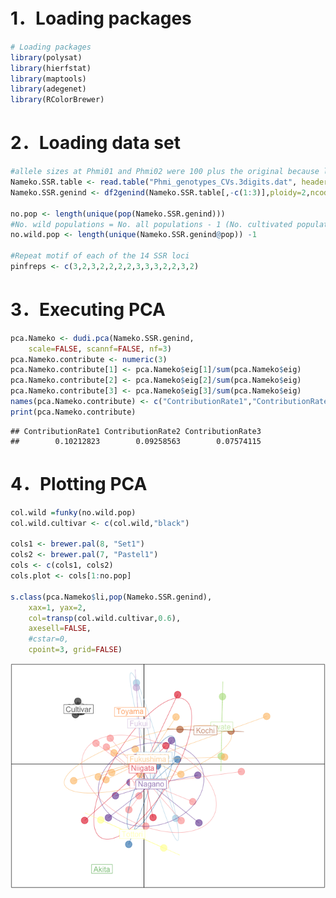 1．Loading packages
===================

``` r
# Loading packages
library(polysat)
library(hierfstat)
library(maptools)
library(adegenet)
library(RColorBrewer)
```

2．Loading data set
===================

``` r
#allele sizes at Phmi01 and Phmi02 were 100 plus the original because less than 100 sizes could be incorrectly inputted
Nameko.SSR.table <- read.table("Phmi_genotypes_CVs.3digits.dat", header=TRUE)
Nameko.SSR.genind <- df2genind(Nameko.SSR.table[,-c(1:3)],ploidy=2,ncode=3,ind.name=Nameko.SSR.table$Sample,pop=Nameko.SSR.table$Pop)

no.pop <- length(unique(pop(Nameko.SSR.genind)))
#No. wild populations = No. all populations - 1 (No. cultivated populations = １)
no.wild.pop <- length(unique(Nameko.SSR.genind@pop)) -1 

#Repeat motif of each of the 14 SSR loci
pinfreps <- c(3,2,3,2,2,2,2,3,3,3,2,2,3,2)
```

3．Executing PCA
================

``` r
pca.Nameko <- dudi.pca(Nameko.SSR.genind, 
    scale=FALSE, scannf=FALSE, nf=3)
pca.Nameko.contribute <- numeric(3)
pca.Nameko.contribute[1] <- pca.Nameko$eig[1]/sum(pca.Nameko$eig)
pca.Nameko.contribute[2] <- pca.Nameko$eig[2]/sum(pca.Nameko$eig)
pca.Nameko.contribute[3] <- pca.Nameko$eig[3]/sum(pca.Nameko$eig)
names(pca.Nameko.contribute) <- c("ContributionRate1","ContributionRate2", "ContributionRate3")
print(pca.Nameko.contribute)
```

    ## ContributionRate1 ContributionRate2 ContributionRate3 
    ##        0.10212823        0.09258563        0.07574115

4．Plotting PCA
===============

``` r
col.wild =funky(no.wild.pop)
col.wild.cultivar <- c(col.wild,"black")

cols1 <- brewer.pal(8, "Set1")
cols2 <- brewer.pal(7, "Pastel1")
cols <- c(cols1, cols2) 
cols.plot <- cols[1:no.pop]

s.class(pca.Nameko$li,pop(Nameko.SSR.genind),
    xax=1, yax=2,
    col=transp(col.wild.cultivar,0.6),
    axesell=FALSE,
    #cstar=0,
    cpoint=3, grid=FALSE)
```

![](PCA_Phmi_files/figure-markdown_github/unnamed-chunk-4-1.png)
